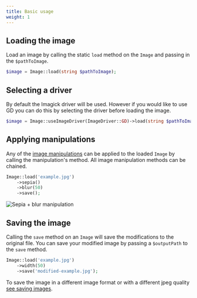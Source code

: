 ```yaml
---
title: Basic usage
weight: 1
---
```


## Loading the image

Load an image by calling the static `load` method on the `Image` and passing in the `$pathToImage`.

```php
$image = Image::load(string $pathToImage);
```

## Selecting a driver

By default the Imagick driver will be used. However if you would like to use GD you can do this by selecting the driver before loading the image.

```php
$image = Image::useImageDriver(ImageDriver::GD)->load(string $pathToImage);
```

## Applying manipulations

Any of the [image manipulations](/image/v1/image-manipulations/overview) can be applied to the loaded `Image` by calling the manipulation's method. All image manipulation methods can be chained.

```php
Image::load('example.jpg')
    ->sepia()
    ->blur(50)
    ->save();
```

![Sepia + blur manipulation](../../images/example-sepia-blur.jpg)

## Saving the image

Calling the `save` method on an `Image` will save the modifications to the original file. You can save your modified image by passing a `$outputPath` to the `save` method.

```php
Image::load('example.jpg')
    ->width(50)
    ->save('modified-example.jpg');
```

To save the image in a different image format or with a different jpeg quality [see saving images](/image/v1/usage/saving-images).
